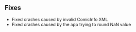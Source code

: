 <!-- Formatting
## Additions

## Changes

## Fixes

## Other
-->
## Fixes
- Fixed crashes caused by invalid ComicInfo XML
- Fixed crashes caused by the app trying to round NaN value
